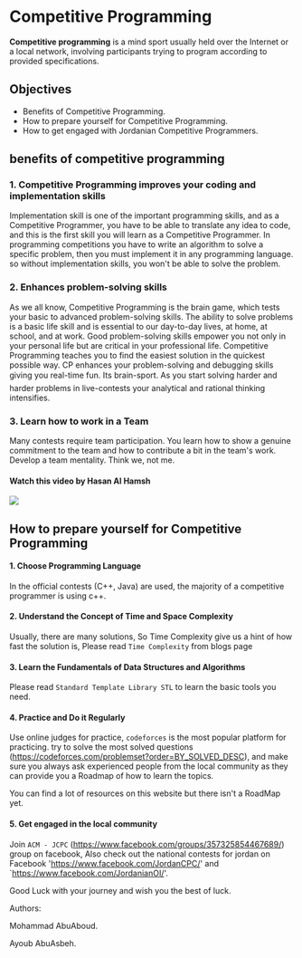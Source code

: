 # Competitive Programming

**Competitive programming** is a mind sport usually held over the Internet or a local network, involving participants trying to program according to provided specifications.

## Objectives

* Benefits of Competitive Programming.
* How to prepare yourself for Competitive Programming.
* How to get engaged with Jordanian Competitive Programmers.


## benefits of competitive programming

### 1. Competitive Programming improves your coding and implementation skills

  Implementation skill is one of the important programming skills, and as a Competitive Programmer, you have to be able to translate any idea to code, and this is the first skill you will learn as a Competitive Programmer.
In programming competitions you have to write an algorithm to solve a specific problem, then you must implement it in any programming language.
so without implementation skills, you won't be able to solve the problem.

### 2. Enhances problem-solving skills

  As we all know, Competitive Programming is the brain game, which tests your basic to advanced problem-solving skills.
The ability to solve problems is a basic life skill and is essential to our day-to-day lives, at home, at school, and at work.
Good problem-solving skills empower you not only in your personal life but are critical in your professional life.
Competitive Programming teaches you to find the easiest solution in the quickest possible way.
CP enhances your problem-solving and debugging skills giving you real-time fun.
Its brain-sport. As you start solving harder and harder problems in live-contests your analytical and rational thinking intensifies.

### 3. Learn how to work in a Team

Many contests require team participation. You learn how to show a genuine commitment to the team and how to contribute a bit in the team's work. Develop a team mentality. Think we, not me.

#### Watch this video by Hasan Al Hamsh

[![](https://img.youtube.com/vi/JSmoa1iWWpk0.jpg)](https://www.youtube.com/watch?v=JSmoa1iWWpk)


## How to prepare yourself for Competitive Programming

#### 1. Choose Programming Language
In the official contests (C++, Java) are used, the majority of a competitive programmer is using c++.

#### 2. Understand the Concept of Time and Space Complexity

Usually, there are many solutions, So Time Complexity give us a hint of how fast the solution is, Please read `Time Complexity`
from blogs page

#### 3. Learn the Fundamentals of Data Structures and Algorithms
Please read `Standard Template Library STL` to learn the basic tools you need.

#### 4. Practice and Do it Regularly

Use online judges for practice, `codeforces` is the most popular platform for practicing.
try to solve the most solved questions (https://codeforces.com/problemset?order=BY_SOLVED_DESC), and make sure you always
ask experienced people from the local community as they can provide you a Roadmap of how to learn the topics.

You can find a lot of resources on this website but there isn't a RoadMap yet. 

#### 5. Get engaged in the local community

Join `ACM - JCPC` (https://www.facebook.com/groups/357325854467689/) group on facebook,
Also check out the national contests for jordan on Facebook 'https://www.facebook.com/JordanCPC/' and  `https://www.facebook.com/JordanianOI/'.


Good Luck with your journey and wish you the best of luck.

Authors:

Mohammad AbuAboud.

Ayoub AbuAsbeh.
